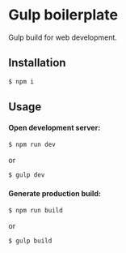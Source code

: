 # Gulp boilerplate

Gulp build for web development.

## Installation

```javascript
$ npm i
```

## Usage

#### Open development server:

```javascript
$ npm run dev
```

or

```javascript
$ gulp dev
```

#### Generate production build:

```javascript
$ npm run build
```

or

```javascript
$ gulp build
```

